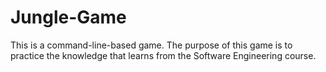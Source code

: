 # Jungle-Game
This is a command-line-based game. The purpose of this game is to practice the knowledge that learns from the Software Engineering course.
